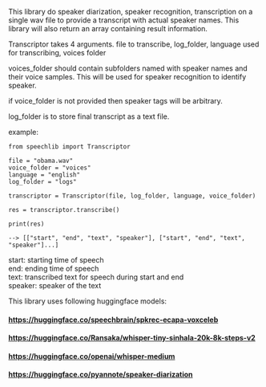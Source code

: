 This library do speaker diarization, speaker recognition, transcription on a single wav file to provide a transcript with actual speaker names. This library will also return an array containing result information.

Transcriptor takes 4 arguments. file to transcribe, log_folder, language used for transcribing, voices folder

voices_folder should contain subfolders named with speaker names and their voice samples. This will be used for speaker recognition to identify speaker.

if voice_folder is not provided then speaker tags will be arbitrary.

log_folder is to store final transcript as a text file.

example:

```
from speechlib import Transcriptor

file = "obama.wav"
voice_folder = "voices"
language = "english"
log_folder = "logs"

transcriptor = Transcriptor(file, log_folder, language, voice_folder)

res = transcriptor.transcribe()

print(res)

--> [["start", "end", "text", "speaker"], ["start", "end", "text", "speaker"]...]
```

start: starting time of speech  
end: ending time of speech  
text: transcribed text for speech   during start and end  
speaker: speaker of the text 

This library uses following huggingface models:

#### https://huggingface.co/speechbrain/spkrec-ecapa-voxceleb
#### https://huggingface.co/Ransaka/whisper-tiny-sinhala-20k-8k-steps-v2
#### https://huggingface.co/openai/whisper-medium
#### https://huggingface.co/pyannote/speaker-diarization